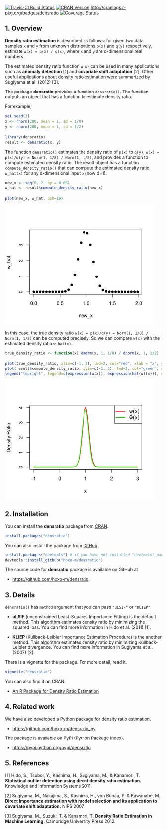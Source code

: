 <!-- README.md is generated from README.Rmd. Please edit that file -->

[![Travis-CI Build
Status](https://travis-ci.org/hoxo-m/densratio.svg?branch=master)](https://travis-ci.org/hoxo-m/densratio)
[![CRAN
Version](http://www.r-pkg.org/badges/version/densratio)](http://cran.rstudio.com/web/packages/densratio)
<http://cranlogs.r-pkg.org/badges/densratio> [![Coverage
Status](https://coveralls.io/repos/github/hoxo-m/densratio/badge.svg?branch=master)](https://coveralls.io/github/hoxo-m/densratio?branch=master)

## 1\. Overview

**Density ratio estimation** is described as follows: for given two data
samples `x` and `y` from unknown distributions `p(x)` and `q(y)`
respectively, estimate `w(x) = p(x) / q(x)`, where `x` and `y` are
d-dimensional real numbers.

The estimated density ratio function `w(x)` can be used in many
applications such as **anomaly detection** \[1\] and **covariate shift
adaptation** \[2\]. Other useful applications about density ratio
estimation were summarized by Sugiyama et al. (2012) \[3\].

The package **densratio** provides a function `densratio()`. The
function outputs an object that has a function to estimate density
ratio.

For example,

``` r
set.seed(3)
x <- rnorm(200, mean = 1, sd = 1/8)
y <- rnorm(200, mean = 1, sd = 1/2)

library(densratio)
result <- densratio(x, y)
```

The function `densratio()` estimates the density ratio of `p(x)` to
`q(y)`, `w(x) = p(x)/q(y) = Norm(1, 1/8) / Norm(1, 1/2)`, and provides a
function to compute estimated density ratio. The result object has a
function `compute_density_ratio()` that can compute the estimated
density ratio `w_hat(x)` for any d-dimensional input `x` (now d=1).

``` r
new_x <- seq(0, 2, by = 0.06)
w_hat <- result$compute_density_ratio(new_x)

plot(new_x, w_hat, pch=19)
```

![](README_files/figure-gfm/compute-estimated-density-ratio-1.png)<!-- -->

In this case, the true density ratio `w(x) = p(x)/q(y) = Norm(1, 1/8) /
Norm(1, 1/2)` can be computed precisely. So we can compare `w(x)` with
the estimated density ratio `w_hat(x)`.

``` r
true_density_ratio <- function(x) dnorm(x, 1, 1/8) / dnorm(x, 1, 1/2)

plot(true_density_ratio, xlim=c(-1, 3), lwd=2, col="red", xlab = "x", ylab = "Density Ratio")
plot(result$compute_density_ratio, xlim=c(-1, 3), lwd=2, col="green", add=TRUE)
legend("topright", legend=c(expression(w(x)), expression(hat(w)(x))), col=2:3, lty=1, lwd=2, pch=NA)
```

![](README_files/figure-gfm/compare-true-estimate-1.png)<!-- -->

## 2\. Installation

You can install the **densratio** package from
[CRAN](https://cran.r-project.org/web/packages/densratio/index.html).

``` r
install.packages("densratio")
```

You can also install the package from
[GitHub](https://github.com/hoxo-m/densratio).

``` r
install.packages("devtools") # if you have not installed "devtools" package
devtools::install_github("hoxo-m/densratio")
```

The source code for **densratio** package is available on GitHub at

  - <https://github.com/hoxo-m/densratio>.

## 3\. Details

`densratio()` has `method` argument that you can pass `"uLSIF"` or
`"KLIEP"`.

  - **uLSIF** (unconstrained Least-Squares Importance Fitting) is the
    default method. This algorithm estimates density ratio by minimizing
    the squared loss. You can find more information in Hido et al.
    (2011) \[1\].

  - **KLIEP** (Kullback-Leibler Importance Estimation Procedure) is the
    another method. This algorithm estimates density ratio by minimizing
    Kullback-Leibler divergence. You can find more information in
    Sugiyama et al. (2007) \[2\].

There is a vignette for the package. For more detail, read it.

``` r
vignette("densratio")
```

You can also find it on CRAN.

  - [An R Package for Density Ratio
    Estimation](https://cran.r-project.org/web/packages/densratio/vignettes/densratio.html)

## 4\. Related work

We have also developed a Python package for density ratio estimation.

  - <https://github.com/hoxo-m/densratio_py>

The package is available on PyPI (Python Package Index).

  - <https://pypi.python.org/pypi/densratio>

## 5\. References

\[1\] Hido, S., Tsuboi, Y., Kashima, H., Sugiyama, M., & Kanamori, T.
**Statistical outlier detection using direct density ratio estimation.**
Knowledge and Information Systems 2011.

\[2\] Sugiyama, M., Nakajima, S., Kashima, H., von Bünau, P. & Kawanabe,
M. **Direct importance estimation with model selection and its
application to covariate shift adaptation.** NIPS 2007.

\[3\] Sugiyama, M., Suzuki, T. & Kanamori, T. **Density Ratio Estimation
in Machine Learning.** Cambridge University Press 2012.
